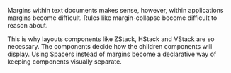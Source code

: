 Margins within text documents makes sense, however, within applications margins become difficult. Rules like margin-collapse become difficult to reason about. 

This is why layouts components like ZStack, HStack and VStack are so necessary. The components decide how the children components will display. Using Spacers instead of margins become a declarative way of keeping components visually separate.